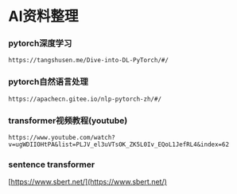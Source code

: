 # AI资料整理
### pytorch深度学习
```
https://tangshusen.me/Dive-into-DL-PyTorch/#/
```

### pytorch自然语言处理
```
https://apachecn.gitee.io/nlp-pytorch-zh/#/
```

### transformer视频教程(youtube)
```
https://www.youtube.com/watch?v=ugWDIIOHtPA&list=PLJV_el3uVTsOK_ZK5L0Iv_EQoL1JefRL4&index=62
```

### sentence transformer
[https://www.sbert.net/](https://www.sbert.net/)
